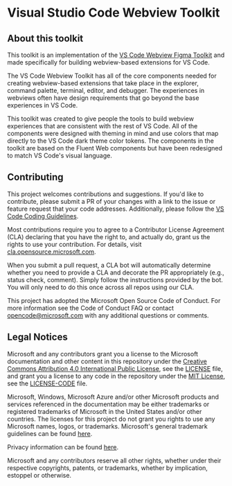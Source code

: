 # Visual Studio Code Webview Toolkit

## About this toolkit

This toolkit is an implementation of the [VS Code Webview Figma Toolkit](https://www.figma.com/file/KO1yufOeApPEMymIxJ3dTf/VS-Code-Webview-Toolkit?node-id=0%3A1) and made specifically for building webview-based extensions for VS Code.

The VS Code Webview Toolkit has all of the core components needed for creating webview-based extensions that take place in the explorer, command palette, terminal, editor, and debugger. The experiences in webviews often have design requirements that go beyond the base experiences in VS Code.

This toolkit was created to give people the tools to build webview experiences that are consistent with the rest of VS Code. All of the components were designed with theming in mind and use colors that map directly to the VS Code dark theme color tokens. The components in the toolkit are based on the Fluent Web components but have been redesigned to match VS Code's visual language.

## Contributing

This project welcomes contributions and suggestions. If you'd like to contribute, please submit a PR of your changes with a link to the issue or feature request that your code addresses. Additionally, please follow the [VS Code Coding Guidelines](https://github.com/microsoft/vscode/wiki/Coding-Guidelines).

Most contributions require you to agree to a Contributor License Agreement (CLA) declaring that you have the right to, and actually do, grant us the rights to use your contribution. For details, visit [cla.opensource.microsoft.com](https://cla.opensource.microsoft.com).

When you submit a pull request, a CLA bot will automatically determine whether you need to provide a CLA and decorate the PR appropriately (e.g., status check, comment). Simply follow the instructions provided by the bot. You will only need to do this once across all repos using our CLA.

This project has adopted the Microsoft Open Source Code of Conduct. For more information see the Code of Conduct FAQ or contact opencode@microsoft.com with any additional questions or comments.

## Legal Notices

Microsoft and any contributors grant you a license to the Microsoft documentation and other content
in this repository under the [Creative Commons Attribution 4.0 International Public License](https://creativecommons.org/licenses/by/4.0/legalcode), see the [LICENSE](LICENSE) file, and grant you a license to any code in the repository under the [MIT License](https://opensource.org/licenses/MIT), see the [LICENSE-CODE](LICENSE-CODE) file.

Microsoft, Windows, Microsoft Azure and/or other Microsoft products and services referenced in the documentation
may be either trademarks or registered trademarks of Microsoft in the United States and/or other countries.
The licenses for this project do not grant you rights to use any Microsoft names, logos, or trademarks.
Microsoft's general trademark guidelines can be found [here](http://go.microsoft.com/fwlink/?LinkID=254653).

Privacy information can be found [here](https://privacy.microsoft.com/en-us/).

Microsoft and any contributors reserve all other rights, whether under their respective copyrights, patents,
or trademarks, whether by implication, estoppel or otherwise.
